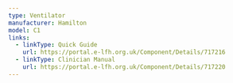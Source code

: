 ```yaml
---
type: Ventilator
manufacturer: Hamilton
model: C1
links:
  - linkType: Quick Guide
    url: https://portal.e-lfh.org.uk/Component/Details/717216
  - linkType: Clinician Manual
    url: https://portal.e-lfh.org.uk/Component/Details/717220
---
```

